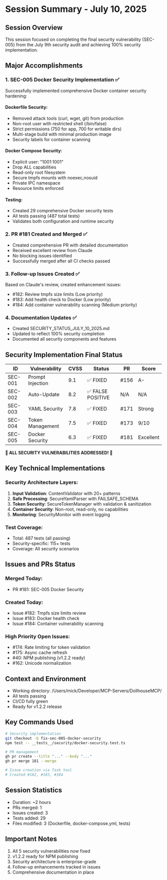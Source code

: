# Session Summary - July 10, 2025

## Session Overview
This session focused on completing the final security vulnerability (SEC-005) from the July 9th security audit and achieving 100% security implementation.

## Major Accomplishments

### 1. SEC-005 Docker Security Implementation ✅
Successfully implemented comprehensive Docker container security hardening:

#### Dockerfile Security:
- Removed attack tools (curl, wget, git) from production
- Non-root user with restricted shell (/bin/false)
- Strict permissions (750 for app, 700 for writable dirs)
- Multi-stage build with minimal production image
- Security labels for container scanning

#### Docker Compose Security:
- Explicit user: "1001:1001"
- Drop ALL capabilities
- Read-only root filesystem
- Secure tmpfs mounts with noexec,nosuid
- Private IPC namespace
- Resource limits enforced

#### Testing:
- Created 29 comprehensive Docker security tests
- All tests passing (487 total tests)
- Validates both configuration and runtime security

### 2. PR #181 Created and Merged ✅
- Created comprehensive PR with detailed documentation
- Received excellent review from Claude
- No blocking issues identified
- Successfully merged after all CI checks passed

### 3. Follow-up Issues Created ✅
Based on Claude's review, created enhancement issues:
- #182: Review tmpfs size limits (Low priority)
- #183: Add health check to Docker (Low priority)
- #184: Add container vulnerability scanning (Medium priority)

### 4. Documentation Updates ✅
- Created SECURITY_STATUS_JULY_10_2025.md
- Updated to reflect 100% security completion
- Documented all security components and features

## Security Implementation Final Status

| ID | Vulnerability | CVSS | Status | PR | Score |
|----|--------------|------|--------|-----|-------|
| SEC-001 | Prompt Injection | 9.1 | ✅ FIXED | #156 | A- |
| SEC-002 | Auto-Update | 8.2 | ✅ FALSE POSITIVE | N/A | N/A |
| SEC-003 | YAML Security | 7.8 | ✅ FIXED | #171 | Strong |
| SEC-004 | Token Management | 7.5 | ✅ FIXED | #173 | 9/10 |
| SEC-005 | Docker Security | 6.3 | ✅ FIXED | #181 | Excellent |

**🎉 ALL SECURITY VULNERABILITIES ADDRESSED! 🎉**

## Key Technical Implementations

### Security Architecture Layers:
1. **Input Validation**: ContentValidator with 20+ patterns
2. **Safe Processing**: SecureYamlParser with FAILSAFE_SCHEMA
3. **Token Security**: SecureTokenManager with validation & sanitization
4. **Container Security**: Non-root, read-only, no capabilities
5. **Monitoring**: SecurityMonitor with event logging

### Test Coverage:
- Total: 487 tests (all passing)
- Security-specific: 115+ tests
- Coverage: All security scenarios

## Issues and PRs Status

### Merged Today:
- PR #181: SEC-005 Docker Security

### Created Today:
- Issue #182: Tmpfs size limits review
- Issue #183: Docker health check
- Issue #184: Container vulnerability scanning

### High Priority Open Issues:
- #174: Rate limiting for token validation
- #175: Async cache refresh
- #40: NPM publishing (v1.2.2 ready)
- #162: Unicode normalization

## Context and Environment
- Working directory: /Users/mick/Developer/MCP-Servers/DollhouseMCP/
- All tests passing
- CI/CD fully green
- Ready for v1.2.2 release

## Key Commands Used
```bash
# Security implementation
git checkout -b fix-sec-005-docker-security
npm test -- __tests__/security/docker-security.test.ts

# PR management
gh pr create --title "..." --body "..."
gh pr merge 181 --merge

# Issue creation via Task tool
# Created #182, #183, #184
```

## Session Statistics
- Duration: ~2 hours
- PRs merged: 1
- Issues created: 3
- Tests added: 29
- Files modified: 3 (Dockerfile, docker-compose.yml, tests)

## Important Notes
1. All 5 security vulnerabilities now fixed
2. v1.2.2 ready for NPM publishing
3. Security architecture is enterprise-grade
4. Follow-up enhancements tracked in issues
5. Comprehensive documentation in place